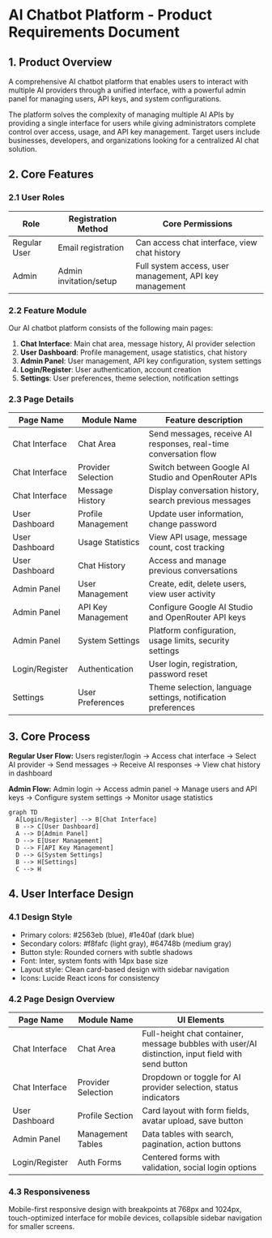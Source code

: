 # AI Chatbot Platform - Product Requirements Document

## 1. Product Overview
A comprehensive AI chatbot platform that enables users to interact with multiple AI providers through a unified interface, with a powerful admin panel for managing users, API keys, and system configurations.

The platform solves the complexity of managing multiple AI APIs by providing a single interface for users while giving administrators complete control over access, usage, and API key management. Target users include businesses, developers, and organizations looking for a centralized AI chat solution.

## 2. Core Features

### 2.1 User Roles
| Role | Registration Method | Core Permissions |
|------|---------------------|------------------|
| Regular User | Email registration | Can access chat interface, view chat history |
| Admin | Admin invitation/setup | Full system access, user management, API key management |

### 2.2 Feature Module
Our AI chatbot platform consists of the following main pages:
1. **Chat Interface**: Main chat area, message history, AI provider selection
2. **User Dashboard**: Profile management, usage statistics, chat history
3. **Admin Panel**: User management, API key configuration, system settings
4. **Login/Register**: User authentication, account creation
5. **Settings**: User preferences, theme selection, notification settings

### 2.3 Page Details
| Page Name | Module Name | Feature description |
|-----------|-------------|---------------------|
| Chat Interface | Chat Area | Send messages, receive AI responses, real-time conversation flow |
| Chat Interface | Provider Selection | Switch between Google AI Studio and OpenRouter APIs |
| Chat Interface | Message History | Display conversation history, search previous messages |
| User Dashboard | Profile Management | Update user information, change password |
| User Dashboard | Usage Statistics | View API usage, message count, cost tracking |
| User Dashboard | Chat History | Access and manage previous conversations |
| Admin Panel | User Management | Create, edit, delete users, view user activity |
| Admin Panel | API Key Management | Configure Google AI Studio and OpenRouter API keys |
| Admin Panel | System Settings | Platform configuration, usage limits, security settings |
| Login/Register | Authentication | User login, registration, password reset |
| Settings | User Preferences | Theme selection, language settings, notification preferences |

## 3. Core Process
**Regular User Flow:**
Users register/login → Access chat interface → Select AI provider → Send messages → Receive AI responses → View chat history in dashboard

**Admin Flow:**
Admin login → Access admin panel → Manage users and API keys → Configure system settings → Monitor usage statistics

```mermaid
graph TD
  A[Login/Register] --> B[Chat Interface]
  B --> C[User Dashboard]
  A --> D[Admin Panel]
  D --> E[User Management]
  D --> F[API Key Management]
  D --> G[System Settings]
  B --> H[Settings]
  C --> H
```

## 4. User Interface Design
### 4.1 Design Style
- Primary colors: #2563eb (blue), #1e40af (dark blue)
- Secondary colors: #f8fafc (light gray), #64748b (medium gray)
- Button style: Rounded corners with subtle shadows
- Font: Inter, system fonts with 14px base size
- Layout style: Clean card-based design with sidebar navigation
- Icons: Lucide React icons for consistency

### 4.2 Page Design Overview
| Page Name | Module Name | UI Elements |
|-----------|-------------|-------------|
| Chat Interface | Chat Area | Full-height chat container, message bubbles with user/AI distinction, input field with send button |
| Chat Interface | Provider Selection | Dropdown or toggle for AI provider selection, status indicators |
| User Dashboard | Profile Section | Card layout with form fields, avatar upload, save button |
| Admin Panel | Management Tables | Data tables with search, pagination, action buttons |
| Login/Register | Auth Forms | Centered forms with validation, social login options |

### 4.3 Responsiveness
Mobile-first responsive design with breakpoints at 768px and 1024px, touch-optimized interface for mobile devices, collapsible sidebar navigation for smaller screens.